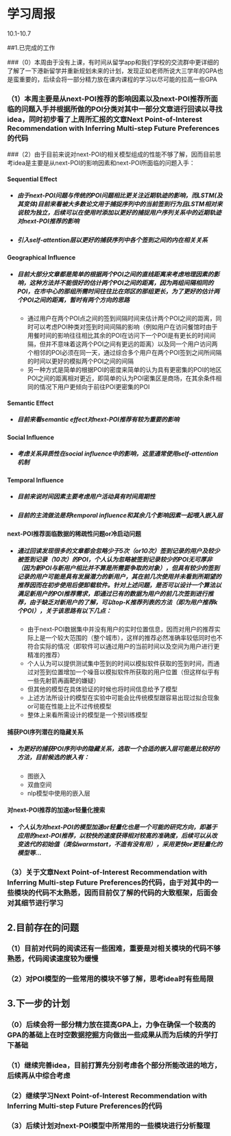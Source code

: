 # 学习周报

10.1-10.7

##1.已完成的工作

###（0）本周由于没有上课，有时间从留学app和我们学校的交流群中更详细的了解了一下港新留学并重新规划未来的计划，发现正如老师所说大三学年的GPA也是蛮重要的，后续会将一部分精力放在课内课程的学习以尽可能的拉高一些GPA

### （1）本周主要是从next-POI推荐的影响因素以及next-POI推荐所面临的问题入手并根据所做的POI分类对其中一部分文章进行回读以寻找idea，同时初步看了上周所汇报的文章Next Point-of-Interest Recommendation with Inferring Multi-step Future Preferences的代码

###（2）由于目前来说对next-POI的相关模型组成的性能不够了解，因而目前思考idea是主要是从next-POI的影响因素和next-POI所面临的问题入手：

#### Sequential Effect

- ##### 由于next-POI问题与传统的POI问题相比更关注近期轨迹的影响，而LSTM(及其变体)目前来看被大多数论文用于捕捉序列中的当前签到行为且LSTM相对来说较为独立，后续可以在使用时添加以更好的捕捉用户序列关系中的近期轨迹对next-POI推荐的影响

- ##### 引入self-attention层以更好的捕获序列中各个签到之间的内在相关关系

#### Geographical Influence

- ##### 目前大部分文章都是简单的根据两个POI之间的直线距离来考虑地理因素的影响，这种方法并不能很好的估计两个POI之间的距离，因为两组间隔相同的POI，在市中心的那组所需时间往往比在郊区的那组更长，为了更好的估计两个POI之间的距离，暂时有两个方向的思路

  - 通过用户在两个POI点之间的签到间隔时间来估计两个POI之间的距离，同时可以考虑POI种类对签到时间间隔的影响（例如用户在访问餐馆时由于用餐时间的影响往往相比其余的POI在访问下一个POI是有更长的时间间隔，但并不意味着这两个POI之间有更远的距离）以及同一个用户访问两个相邻的POI必须在同一天，通过综合多个用户在两个POI签到之间所间隔的时间以更好的模拟两个POI之间的间隔
  - 另一种方式是简单的根据POI的密度来简单的认为具有更密集的POI的地区POI之间的距离相对更近，即简单的认为POI密集区是商场，在其余条件相同的情况下用户更倾向于前往POI更密集的POI

#### Semantic Effect

- ##### 目前来看semantic effect对next-POI推荐有较为重要的影响

#### Social Influence

- ##### 考虑关系异质性在social influence中的影响，这里通常使用self-attention机制

#### Temporal Influence

- ##### 目前来说时间因素主要考虑用户活动具有时间周期性

- ##### 目前的主流做法是将temporal influence和其余几个影响因素一起喂入嵌入层

#### next-POI推荐面临数据的稀疏性问题or冷启动问题

- ##### 通过回读发现很多的文章都会忽略少于5次（or10次）签到记录的用户及较少被签到记录（10次）的POI，个人认为忽略被签到记录较少的POI无可厚非（因为新POI与新用户相比并不算是所需要争取的对象），但具有较少的签到记录的用户可能是具有发展潜力的新用户，其在前几次使用并未看到所期望的推荐因而在初步使用后便卸载软件。针对上述问题，是否可以设计一个算法以满足新用户的POI推荐需求，即通过已有的数据为用户的前几次签到进行推荐，由于缺乏对新用户的了解，可以top-K推荐列表的方法（即为用户推荐k个POI），关于该思路有以下几点：

  - 由于next-POI数据集中并没有用户的实时位置信息，因而对用户的推荐实际上是一个较大范围的（整个城市），这样的推荐必然准确率较低同时也不符合实际的情况（即软件可以通过用户的当前时间以及空间为用户进行更精准的推荐）
  - 个人认为可以提供测试集中签到的时间以模拟软件获取的签到时间，而通过对签到位置增加一个噪音以模拟软件所获取的用户位置（但这样似乎有一些先射箭再画靶的嫌疑）
  - 但其他的模型在具体验证的时候也将时间信息给予了模型
  - 上述方法所设计的模型在实验中可能会比传统模型跟容易出现过拟合现象or可能在性能上比不过传统模型
  - 整体上来看所需设计的模型是一个预训练模型

#### 捕获POI序列潜在的隐藏关系

- ##### 为更好的捕获POI序列中的隐藏关系，选取一个合适的嵌入层可能是比较好的方法，目前候选的嵌入有：

  - 图嵌入
  - 双曲空间
  - nlp模型中使用的嵌入层

#### 对next-POI推荐的加速or轻量化搜索

- ##### 个人认为对next-POI的模型加速or轻量化也是一个可能的研究方向，即基于应用的next-POI推荐，以较快的速度获得相对较高的准确度，后续可以从改变迭代的初始值（类似warmstart，不造有没有用），采用更快or更轻量化的模型等...

### （3）关于文章Next Point-of-Interest Recommendation with Inferring Multi-step Future Preferences的代码，由于对其中的一些模块的代码不太熟悉，因而目前仅了解的代码的大致框架，后面会对其细节进行学习

## 2.目前存在的问题

### （1）目前对代码的阅读还有一些困难，重要是对相关模块的代码不够熟悉，代码阅读速度较为缓慢

### （2）对POI模型的一些常用的模块不够了解，思考idea时有些局限

## 3.下一步的计划

### （0）后续会将一部分精力放在提高GPA上，力争在确保一个较高的GPA的基础上在时空数据挖掘方向做出一些成果从而为后续的升学打下基础

### （1）继续完善idea，目前打算先分别考虑各个部分所能改进的地方，后续再从中综合考虑

### （2）继续学习Next Point-of-Interest Recommendation with Inferring Multi-step Future Preferences的代码

### （3）后续计划对next-POI模型中所常用的一些模块进行分析整理